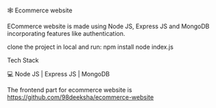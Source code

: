 🕸 Ecommerce website

ECommerce website is made using Node JS, Express JS and MongoDB incorporating features like authentication. 


clone the project in local and run:
npm install
node index.js

Tech Stack

💻 Node JS | Express JS | MongoDB

The frontend part for ecommerce website is https://github.com/98deeksha/ecommerce-website
